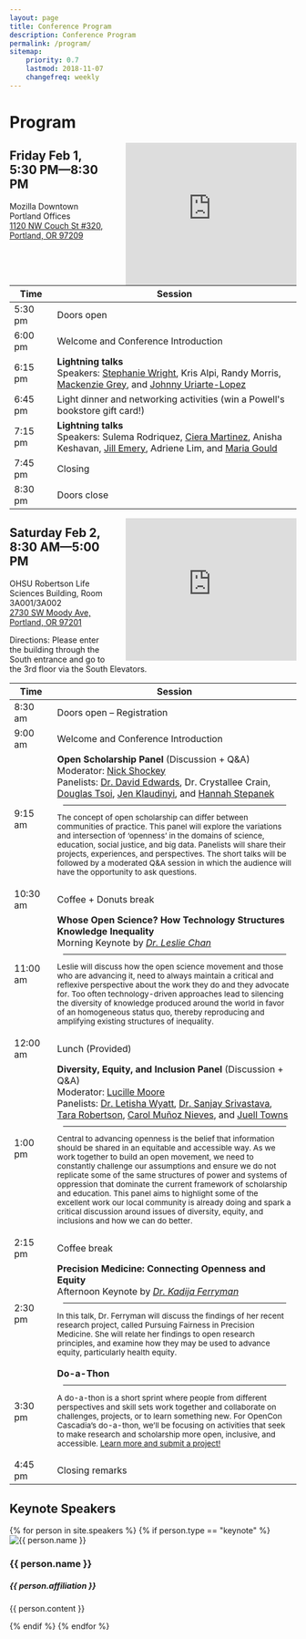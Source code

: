```yaml
---
layout: page
title: Conference Program
description: Conference Program
permalink: /program/
sitemap:
    priority: 0.7
    lastmod: 2018-11-07
    changefreq: weekly
---
```


# Program

<div class="gmap"><iframe src="https://www.google.com/maps/embed?pb=!1m18!1m12!1m3!1d2795.3356769927623!2d-122.6848659844405!3d45.5234501791016!2m3!1f0!2f0!3f0!3m2!1i1024!2i768!4f13.1!3m3!1m2!1s0x54950a024e0c754d%3A0x439c5ef39ec913a1!2sMozilla!5e0!3m2!1sen!2sus!4v1548955998753" width="300" height="250" frameborder="0" align="right" style="border:0; margin-left:30px;" allowfullscreen></iframe></div>

## Friday Feb 1, 5:30 PM—8:30 PM

Mozilla Downtown Portland Offices<br>
[1120 NW Couch St #320, Portland, OR 97209](https://goo.gl/maps/BWe5tDpmYU82)

<div><table>
  <col style="width:15%">
  <thead>
    <tr>
      <th>Time</th>
      <th>Session</th>
    </tr>
  </thead>
  <tbody>
  <tr>
    <td>5:30 pm</td>
    <td>Doors open</td>
  </tr>
  <tr>
    <td>6:00 pm</td>
    <td>Welcome and Conference Introduction</td>
  </tr>
  <tr>
    <td>6:15 pm</td>
    <td>
      <b>Lightning talks</b><br>
      Speakers: <a href="/speakers/steph">Stephanie Wright</a>, Kris Alpi, Randy Morris, <a href="/speakers/mackenzie">Mackenzie Grey</a>, and <a href="/speakers/johnny">Johnny Uriarte-Lopez</a><br></td>
  </tr>
  <tr>
    <td>6:45 pm</td>
    <td>Light dinner and networking activities (win a Powell's bookstore gift card!)</td>
  </tr>
  <tr>
    <td>7:15 pm</td>
    <td>
      <b>Lightning talks</b><br>
      Speakers: Sulema Rodriquez, <a href="/speakers/ciera">Ciera Martinez</a>, Anisha Keshavan, <a href="/speakers/jill">Jill Emery</a>, Adriene Lim, and <a href="/speakers/maria">Maria Gould</a><br></td>
  </tr>
  <tr>
    <td>7:45 pm</td>
    <td>Closing</td>
  </tr>
  <tr>
    <td>8:30 pm</td>
    <td>Doors close</td>
  </tr>
  </tbody>
</table></div>

<div class="gmap"><iframe src="https://www.google.com/maps/embed?pb=!1m18!1m12!1m3!1d2796.3269380603965!2d-122.67297467199926!3d45.50349685884658!2m3!1f0!2f0!3f0!3m2!1i1024!2i768!4f13.1!3m3!1m2!1s0x54950a68e463970f%3A0x36841a35d8c4b29!2sOHSU+Robertson+Life+Sciences+Building!5e0!3m2!1sen!2sus!4v1548957619357<" width="300" height="250" frameborder="0" align="right" style="border:0; margin-left:30px;" allowfullscreen></iframe></div>

## Saturday Feb 2, 8:30 AM—5:00 PM

<div>OHSU Robertson Life Sciences Building, Room 3A001/3A002<br>
<a href="https://goo.gl/maps/yDTHVLd3L6r">2730 SW Moody Ave, Portland, OR 97201</a><br>
<p>Directions: Please enter the building through the South entrance and go to the 3rd floor via the South Elevators.</p></div>

<div><table>
  <col style="width:15%">
  <thead>
    <tr>
      <th>Time</th>
      <th>Session</th>
    </tr>
  </thead> 
  <tbody>
  <tr>
    <td>8:30 am</td>
    <td>Doors open – Registration</td>
  </tr>
  <tr>
    <td>9:00 am</td>
    <td>Welcome and Conference Introduction</td>
  </tr>
  <tr>
    <td>9:15 am</td>
    <td>
      <b>Open Scholarship Panel</b> (Discussion + Q&amp;A)<br>
      Moderator: <a href="/speakers/nick">Nick Shockey</a><br>
      Panelists: <a href="/speakers/david">Dr. David Edwards</a>, Dr. Crystallee Crain, <a href="/speakers/douglas">Douglas Tsoi</a>, <a href="/speakers/jen">Jen Klaudinyi</a>, and <a href="/speakers/hannah">Hannah Stepanek</a><br>
      <hr style="margin:10px">
      <p style="font-size:.85rem">The concept of open scholarship can differ between communities of practice. This panel will explore the variations and intersection of ‘openness’ in the domains of science, education, social justice, and big data. Panelists will share their projects, experiences, and perspectives. The short talks will be followed by a moderated Q&A session in which the audience will have the opportunity to ask questions.</p></td>
  </tr>
  <tr>
    <td>10:30 am</td>
    <td>Coffee + Donuts break</td>
  </tr>
  <tr>
    <td>11:00 am</td>
    <td>
      <b>Whose Open Science? How Technology Structures Knowledge Inequality</b><br>
      Morning Keynote by <i><a href="/speakers/leslie">Dr. Leslie Chan</a></i><br>
      <hr style="margin:10px">
      <p style="font-size:.85rem">Leslie will discuss how the open science movement and those who are advancing it, need to always maintain a critical and reflexive perspective about the work they do and they advocate for. Too often technology-driven approaches lead to silencing the diversity of knowledge produced around the world in favor of an homogeneous status quo, thereby reproducing and amplifying existing structures of inequality.</p>
    </td>
  </tr>
  <tr>
    <td>12:00 am</td>
    <td>Lunch (Provided)</td>
  </tr>
  <tr>
    <td>1:00 pm</td>
    <td>
      <b>Diversity, Equity, and Inclusion Panel</b> (Discussion + Q&amp;A)<br>
      Moderator: <a href="/speakers/luci">Lucille Moore</a><br>
      Panelists: <a href="/speakers/letisha">Dr. Letisha Wyatt</a>, <a href="/speakers/sanjay">Dr. Sanjay Srivastava</a>, <a href="/speakers/tara">Tara Robertson</a>, <a href="/speakers/carol">Carol Muñoz Nieves</a>, and <a href="/speakers/juell">Juell Towns</a><br>
      <hr style="margin:10px">
      <p style="font-size:.85rem">Central to advancing openness is the belief that information should be shared in an equitable and accessible way. As we work together to build an open movement, we need to constantly challenge our assumptions and ensure we do not replicate some of the same structures of power and systems of oppression that dominate the current framework of scholarship and education. This panel aims to highlight some of the excellent work our local community is already doing and spark a critical discussion around issues of diversity, equity, and inclusions and how we can do better.</p>
    </td>
  </tr>
  <tr>
    <td>2:15 pm</td>
    <td>Coffee break</td>
  </tr>
  <tr>
    <td>2:30 pm</td>
    <td>
      <b>Precision Medicine: Connecting Openness and Equity</b><br>
      Afternoon Keynote by <i><a href="/speakers/kadija">Dr. Kadija Ferryman</a></i><br>
      <hr style="margin:10px">
      <p style="font-size:.85rem">In this talk, Dr. Ferryman will discuss the findings of her recent research project, 
          called Pursuing Fairness in Precision Medicine. She will relate her findings to open research principles, and examine how 
          they may be used to advance equity, particularly health equity.</p>
    </td>
  </tr>
  <tr>
    <td>3:30 pm</td>
    <td>
      <b>Do-a-Thon</b>
      <hr style="margin:10px"><p style="font-size:.85rem">A do-a-thon is a short sprint where people from different perspectives and skill sets work together and collaborate on challenges, projects, or to learn something new. For OpenCon Cascadia’s do-a-thon, we’ll be focusing on activities that seek to make research and scholarship more open, inclusive, and accessible. <a href="https://opencon-cascadia.github.io/doathon/">Learn more and submit a project!</a></p></td>
  </tr>
  <tr>
    <td>4:45 pm</td>
    <td>Closing remarks</td>
  </tr>
  </tbody>
</table></div>


## Keynote Speakers

<div>
    {% for person in site.speakers %}
      {% if person.type == "keynote" %}
        <div class="row keynotes">  
            <div class="image 4u 4u(medium) 6u(small) -3u(small)">
                <img src="{{ person.image }}" alt="{{ person.name }}"/>
            </div>
            <div class="text 8u 8u(medium) 12u(small)">
                <h3>
                    {{ person.name }}
                    <a class="contact-icon" target="_blank" href="http://twitter.com/{{ person.twitter }}"><i class="fa fa-twitter" aria-hidden="true"></i></a>
                </h3>
                <h5>{{ person.affiliation }}</h5>
                {{ person.content }}
            </div>
        </div>
        <p></p>
        {% endif %}
    {% endfor %}
</div>
